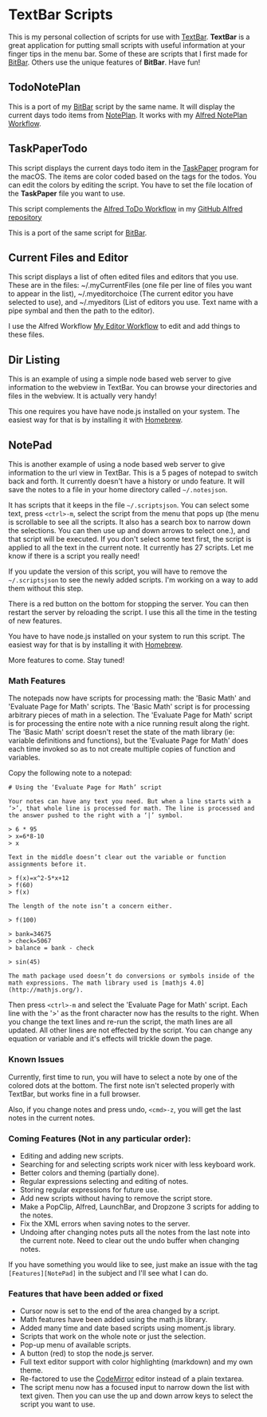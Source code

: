 # TextBar Scripts

This is my personal collection of scripts for use with [TextBar](http://richsomerfield.com/apps/textbar/). **TextBar** is a great application for putting small scripts with useful information at your finger tips in the menu bar. Some of these are scripts that I first made for [BitBar](https://getbitbar.com/). Others use the unique features of **BitBar**. Have fun!

## TodoNotePlan

This is a port of my [BitBar](https://getbitbar.com/) script by the same name. It will display the current days todo items from [NotePlan](https://noteplan.co/). It works with my [Alfred NotePlan Workflow](https://github.com/raguay/MyAlfred/blob/master/Alfred%203/NotePlanWorkflow.alfredworkflow).

## TaskPaperTodo

This script displays the current days todo item in the [TaskPaper](https://www.taskpaper.com/) program for the macOS. The items are color coded based on the tags for the todos. You can edit the colors by editing the script. You have to set the file location of the **TaskPaper** file you want to use.

This script complements the [Alfred ToDo Workflow](https://github.com/raguay/MyAlfred/blob/master/Alfred%203/TodoWorkflow.alfredworkflow) in my [GitHub Alfred repository](https://github.com/raguay/MyAlfred)

This is a port of the same script for [BitBar](https://getbitbar.com/).

## Current Files and Editor

This script displays a list of often edited files and editors that you use. These are in the files: ~/.myCurrentFiles (one file per line of files you want to appear in the list), ~/.myeditorchoice (The current editor you have selected to use), and ~/.myeditors (List of editors you use. Text name with a pipe symbal and then the path to the editor).

I use the Alfred Workflow [My Editor Workflow](https://github.com/raguay/MyAlfred/blob/master/Alfred%203/My%20Editor%20Workflow.alfredworkflow) to edit and add things to these files.

## Dir Listing

This is an example of using a simple node based web server to give information to the webview in TextBar. You can browse your directories and files in the webview. It is actually very handy!

This one requires you have have node.js installed on your system. The easiest way for that is by installing it with [Homebrew](http://brew.sh).

## NotePad

This is another example of using a node based web server to give information to the url view in TextBar. This is a 5 pages of notepad to switch back and forth. It currently doesn't have a history or undo feature. It will save the notes to a file in your home directory called `~/.notesjson`. 

It has scripts that it keeps in the file `~/.scriptsjson`. You can select some text, press `<ctrl>-m`, select the script from the menu that pops up (the menu is scrollable to see all the scripts. It also has a search box to narrow down the selections. You can then use up and down arrows to select one.), and that script will be executed. If you don't select some text first, the script is applied to all the text in the current note. It currently has 27 scripts. Let me know if there is a script you really need!

If you update the version of this script, you will have to remove the `~/.scriptsjson` to see the newly added scripts. I'm working on a way to add them without this step.

There is a red button on the bottom for stopping the server. You can then restart the server by reloading the script. I use this all the time in the testing of new features.

You have to have node.js installed on your system to run this script. The easiest way for that is by installing it with [Homebrew](http://brew.sh).

More features to come. Stay tuned!

### Math Features

The notepads now have scripts for processing math: the 'Basic Math' and 'Evaluate Page for Math' scripts. The 'Basic Math' script is for processing arbitrary pieces of math in a selection. The 'Evaluate Page for Math' script is for processing the entire note with a nice running result along the right. The 'Basic Math' script doesn't reset the state of the math library (ie: variable definitions and functions), but the 'Evaluate Page for Math' does each time invoked so as to not create multiple copies of function and variables.

Copy the following note to a notepad:

```
# Using the ‘Evaluate Page for Math’ script

Your notes can have any text you need. But when a line starts with a ‘>’, that whole line is processed for math. The line is processed and the answer pushed to the right with a ‘|’ symbol.

> 6 * 95
> x=6*8-10
> x

Text in the middle doesn’t clear out the variable or function assignments before it.

> f(x)=x^2-5*x+12
> f(60)
> f(x)

The length of the note isn’t a concern either.

> f(100)

> bank=34675
> check=5067
> balance = bank - check

> sin(45)

The math package used doesn’t do conversions or symbols inside of the math expressions. The math library used is [mathjs 4.0](http://mathjs.org/).
```

Then press `<ctrl>-m` and select the 'Evaluate Page for Math' script. Each line with the '>' as the front character now has the results to the right. When you change the text lines and re-run the script, the math lines are all updated. All other lines are not effected by the script. You can change any equation or variable and it's effects will trickle down the page.

### Known Issues

Currently, first time to run, you will have to select a note by one of the colored dots at the bottom. The first note isn't selected properly with TextBar, but works fine in a full browser.

Also, if you change notes and press undo, `<cmd>-z`, you will get the last notes in the current notes.

### Coming Features (Not in any particular order):

- Editing and adding new scripts.
- Searching for and selecting scripts work nicer with less keyboard work.
- Better colors and theming (partially done).
- Regular expressions selecting and editing of notes.
- Storing regular expressions for future use.
- Add new scripts without having to remove the script store.
- Make a PopClip, Alfred, LaunchBar, and Dropzone 3 scripts for adding to the notes.
- Fix the XML errors when saving notes to the server.
- Undoing after changing notes puts all the notes from the last note into the current note. Need to clear out the undo buffer when changing notes.

If you have something you would like to see, just make an issue with the tag `[Features][NotePad]` in the subject and I'll see what I can do.

### Features that have been added or fixed

- Cursor now is set to the end of the area changed by a script.
- Math features have been added using the math.js library.
- Added many time and date based scripts using moment.js library.
- Scripts that work on the whole note or just the selection.
- Pop-up menu of available scripts.
- A button (red) to stop the node.js server.
- Full text editor support with color highlighting (markdown) and my own theme.
- Re-factored to use the [CodeMirror](https://codemirror.net) editor instead of a plain textarea.
- The script menu now has a focused input to narrow down the list with text given. Then you can use the up and down arrow keys to select the script you want to use.
